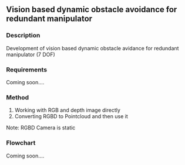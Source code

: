## Vision based dynamic obstacle avoidance for redundant manipulator

### Description

Development of vision based dynamic obstacle avidance for redundant manipulator (7 DOF)

### Requirements

Coming soon....

### Method

1. Working with RGB and depth image directly
2. Converting RGBD to Pointcloud and then use it

Note: RGBD Camera is static 

### Flowchart

Coming soon....

<!-- ### Hardware and software requirements

**Sensors**
>   * RGBD camera
>   * Motor encoders

**Actuators**
>   * Servo motors / Stepper Motors with ratings as per requirement

**Software**
>   * ROS Noetic (Ubuntu 20.04) -->

<!-- TODO:
- [ ] Take goal positions 
- [ ] Path planning and obstacle avoidance in single node and send desired joint positions to joint position controller
- [ ] Interface with moveit  -->